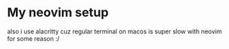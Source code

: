 # My neovim setup

also i use alacritty cuz regular terminal on macos is super slow with neovim for some reason :/


